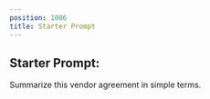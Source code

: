 ```yaml
---
position: 1006
title: Starter Prompt
---
```


## Starter Prompt:

Summarize this vendor agreement in simple terms.